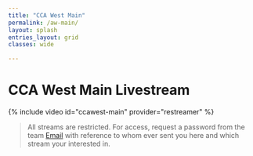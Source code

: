 ```yaml
---
title: "CCA West Main"
permalink: /aw-main/
layout: splash
entries_layout: grid
classes: wide

---
```


# CCA West Main Livestream

{% include video id="ccawest-main" provider="restreamer" %}

> All streams are restricted. For access, request a password from the team [Email](mailto:james@site-walk.org) with reference to whom ever sent you here and which stream your interested in.